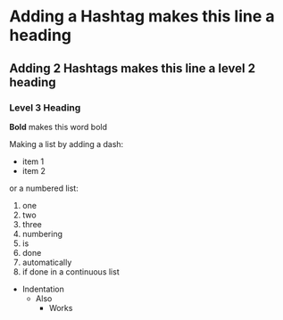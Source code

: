 # Adding a Hashtag makes this line a heading

## Adding 2 Hashtags makes this line a level 2 heading

### Level 3 Heading

**Bold** makes this word bold 


Making a list by adding a dash:

- item 1
- item 2

or a numbered list: 

1. one
2. two
3. three
1. numbering
1. is 
1. done
1. automatically
1. if done in a continuous list

- Indentation 
  - Also
      - Works
